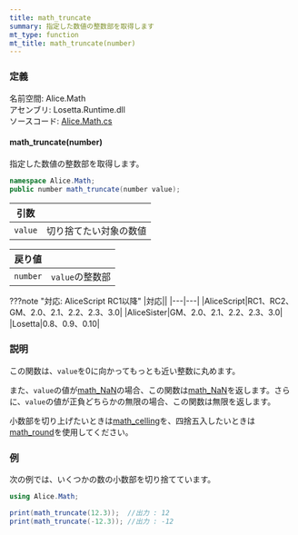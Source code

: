```yaml
---
title: math_truncate
summary: 指定した数値の整数部を取得します
mt_type: function
mt_title: math_truncate(number)
---
```


### 定義
名前空間: Alice.Math<br/>
アセンブリ: Losetta.Runtime.dll<br/>
ソースコード: [Alice.Math.cs](https://github.com/WSOFT-Project/Losetta/blob/master/Losetta.Runtime/Alice.Math.cs)

#### math_truncate(number)

指定した数値の整数部を取得します。

```cs title="AliceScript"
namespace Alice.Math;
public number math_truncate(number value);
```

|引数| |
|-|-|
|`value`|切り捨てたい対象の数値|

|戻り値| |
|-|-|
|`number`|`value`の整数部|

???note "対応: AliceScript RC1以降"
    |対応||
    |---|---|
    |AliceScript|RC1、RC2、GM、2.0、2.1、2.2、2.3、3.0|
    |AliceSister|GM、2.0、2.1、2.2、2.3、3.0|
    |Losetta|0.8、0.9、0.10|

### 説明
この関数は、`value`を0に向かってもっとも近い整数に丸めます。

また、`value`の値が[math_NaN](./math_nan.md)の場合、この関数は[math_NaN](./math_nan.md)を返します。さらに、`value`の値が正負どちらかの無限の場合、この関数は無限を返します。

小数部を切り上げたいときは[math_celling](./math_celling.md)を、四捨五入したいときは[math_round](./math_round.md)を使用してください。

### 例
次の例では、いくつかの数の小数部を切り捨てています。

```cs title="AliceScript"
using Alice.Math;

print(math_truncate(12.3));  //出力 : 12
print(math_truncate(-12.3)); //出力 : -12
```